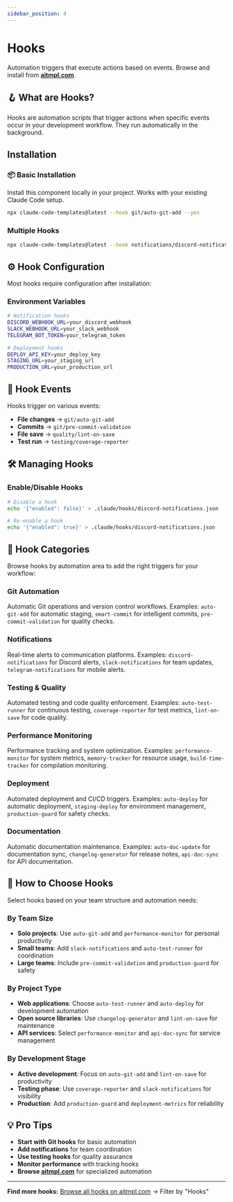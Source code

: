```yaml
---
sidebar_position: 4
---
```


# Hooks

Automation triggers that execute actions based on events. Browse and install from **[aitmpl.com](https://aitmpl.com)**.

## 🪝 What are Hooks?

Hooks are automation scripts that trigger actions when specific events occur in your development workflow. They run automatically in the background.

## Installation

### 📦 Basic Installation
Install this component locally in your project. Works with your existing Claude Code setup.

```bash
npx claude-code-templates@latest --hook git/auto-git-add --yes
```

### Multiple Hooks
```bash
npx claude-code-templates@latest --hook notifications/discord-notifications,git/smart-commit --yes
```

## ⚙️ Hook Configuration

Most hooks require configuration after installation:

### Environment Variables
```bash
# Notification hooks
DISCORD_WEBHOOK_URL=your_discord_webhook
SLACK_WEBHOOK_URL=your_slack_webhook
TELEGRAM_BOT_TOKEN=your_telegram_token

# Deployment hooks
DEPLOY_API_KEY=your_deploy_key
STAGING_URL=your_staging_url
PRODUCTION_URL=your_production_url
```

## 🔄 Hook Events

Hooks trigger on various events:
- **File changes** → `git/auto-git-add`
- **Commits** → `git/pre-commit-validation`
- **File save** → `quality/lint-on-save`
- **Test run** → `testing/coverage-reporter`

## 🛠️ Managing Hooks

### Enable/Disable Hooks
```bash
# Disable a hook
echo '{"enabled": false}' > .claude/hooks/discord-notifications.json

# Re-enable a hook
echo '{"enabled": true}' > .claude/hooks/discord-notifications.json
```

## 📁 Hook Categories

Browse hooks by automation area to add the right triggers for your workflow:

### Git Automation
Automatic Git operations and version control workflows. Examples: `auto-git-add` for automatic staging, `smart-commit` for intelligent commits, `pre-commit-validation` for quality checks.

### Notifications
Real-time alerts to communication platforms. Examples: `discord-notifications` for Discord alerts, `slack-notifications` for team updates, `telegram-notifications` for mobile alerts.

### Testing & Quality
Automated testing and code quality enforcement. Examples: `auto-test-runner` for continuous testing, `coverage-reporter` for test metrics, `lint-on-save` for code quality.

### Performance Monitoring
Performance tracking and system optimization. Examples: `performance-monitor` for system metrics, `memory-tracker` for resource usage, `build-time-tracker` for compilation monitoring.

### Deployment
Automated deployment and CI/CD triggers. Examples: `auto-deploy` for automatic deployment, `staging-deploy` for environment management, `production-guard` for safety checks.

### Documentation
Automatic documentation maintenance. Examples: `auto-doc-update` for documentation sync, `changelog-generator` for release notes, `api-doc-sync` for API documentation.

## 🎯 How to Choose Hooks

Select hooks based on your team structure and automation needs:

### By Team Size
- **Solo projects**: Use `auto-git-add` and `performance-monitor` for personal productivity
- **Small teams**: Add `slack-notifications` and `auto-test-runner` for coordination
- **Large teams**: Include `pre-commit-validation` and `production-guard` for safety

### By Project Type
- **Web applications**: Choose `auto-test-runner` and `auto-deploy` for development automation
- **Open source libraries**: Use `changelog-generator` and `lint-on-save` for maintenance
- **API services**: Select `performance-monitor` and `api-doc-sync` for service management

### By Development Stage
- **Active development**: Focus on `auto-git-add` and `lint-on-save` for productivity
- **Testing phase**: Use `coverage-reporter` and `slack-notifications` for visibility
- **Production**: Add `production-guard` and `deployment-metrics` for reliability

## 💡 Pro Tips

- **Start with Git hooks** for basic automation
- **Add notifications** for team coordination
- **Use testing hooks** for quality assurance
- **Monitor performance** with tracking hooks
- **Browse [aitmpl.com](https://aitmpl.com)** for specialized automation

---

**Find more hooks:** [Browse all hooks on aitmpl.com](https://aitmpl.com) → Filter by "Hooks"